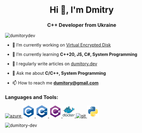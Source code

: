 <h1 align="center">Hi 👋, I'm Dmitry </h1>
<h3 align="center">C++ Developer from Ukraine</h3>

<p align="left"> <img src="https://komarev.com/ghpvc/?username=dumitorydev&label=Profile%20views&color=0e75b6&style=flat" alt="dumitorydev" /> </p>

- 🔭 I’m currently working on [Virtual Encrypted Disk](https://github.com/DumitoryDev/VED-v2)

- 🌱 I’m currently learning **С++20, JS, C#, System Programming**

- 📝 I regularly write articles on [dumitory.dev](https://dumitory.dev/)

- 💬 Ask me about **C/C++, System Programming**

- 📫 How to reach me **dumitory@gmail.com**

<h3 align="left">Languages and Tools:</h3>
<p align="left"> <a href="https://azure.microsoft.com/en-in/" target="_blank"> <img src="https://www.vectorlogo.zone/logos/microsoft_azure/microsoft_azure-icon.svg" alt="azure" width="40" height="40"/> </a> <a href="https://www.cprogramming.com/" target="_blank"> <img src="https://raw.githubusercontent.com/devicons/devicon/master/icons/c/c-original.svg" alt="c" width="40" height="40"/> </a> <a href="https://www.w3schools.com/cpp/" target="_blank"> <img src="https://raw.githubusercontent.com/devicons/devicon/master/icons/cplusplus/cplusplus-original.svg" alt="cplusplus" width="40" height="40"/> </a> <a href="https://www.w3schools.com/cs/" target="_blank"> <img src="https://raw.githubusercontent.com/devicons/devicon/master/icons/csharp/csharp-original.svg" alt="csharp" width="40" height="40"/> </a> <a href="https://www.docker.com/" target="_blank"> <img src="https://raw.githubusercontent.com/devicons/devicon/master/icons/docker/docker-original-wordmark.svg" alt="docker" width="40" height="40"/> </a> <a href="https://git-scm.com/" target="_blank"> <img src="https://www.vectorlogo.zone/logos/git-scm/git-scm-icon.svg" alt="git" width="40" height="40"/> </a> <a href="https://www.python.org" target="_blank"> <img src="https://raw.githubusercontent.com/devicons/devicon/master/icons/python/python-original.svg" alt="python" width="40" height="40"/> </a> </p>

<p><img align="left" src="https://github-readme-stats.vercel.app/api/top-langs?username=dumitory-dev&show_icons=true&locale=en&layout=compact" alt="dumitory-dev" /></p>

